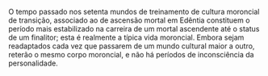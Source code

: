 ﻿O tempo passado nos setenta mundos de treinamento de cultura moroncial de transição, associado ao de ascensão mortal em Edêntia constituem o período mais estabilizado na carreira de um mortal ascendente até o status de um finalitor; esta é realmente a típica vida moroncial. Embora sejam readaptados cada vez que passarem de um mundo cultural maior a outro, reterão o mesmo corpo moroncial, e não há períodos de inconsciência da personalidade.